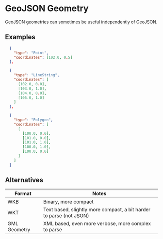 # GeoJSON Geometry

GeoJSON geometries can sometimes be useful independently of GeoJSON.

## Examples

```json
  {
    "type": "Point",
    "coordinates": [102.0, 0.5]
  },
```

```json
  {
    "type": "LineString",
    "coordinates": [
      [102.0, 0.0],
      [103.0, 1.0],
      [104.0, 0.0],
      [105.0, 1.0]
    ]
  },
```

```json
  {
    "type": "Polygon",
    "coordinates": [
      [
        [100.0, 0.0],
        [101.0, 0.0],
        [101.0, 1.0],
        [100.0, 1.0],
        [100.0, 0.0]
      ]
    ]
  }
```

## Alternatives

| Format       | Notes                                                               |
| ------------ | ------------------------------------------------------------------- |
| WKB          | Binary, more compact                                                |
| WKT          | Text based, slightly more compact, a bit harder to parse (not JSON) |
| GML Geometry | XML based, even more verbose, more complex to parse                 |
